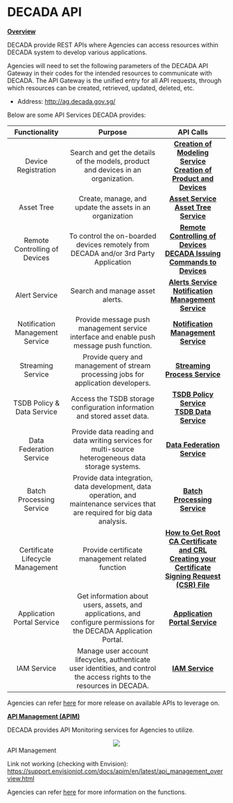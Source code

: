 # DECADA API

**<u>Overview</u>**

DECADA provide REST APIs where Agencies can access resources within DECADA system to develop various applications.

Agencies will need to set the following parameters of the DECADA API Gateway in their codes for the intended resources to communicate with DECADA. The API Gateway is the unified entry for all API requests, through which resources can be created, retrieved, updated, deleted, etc.

- Address: http://ag.decada.gov.sg/

Below are some API Services DECADA provides:

**Functionality**|**Purpose**|**API Calls**
:-----:|:-----:|:-----:
Device Registration|Search and get the details of the models, product and devices in an organization.|<div>[**Creation of Modeling Service**](https://support.envisioniot.com/docs/model-api/en/2.3.0/overview.html)</div><div> [**Creation of Product and Devices**](https://support.envisioniot.com/docs/connection-api/en/2.3.0/overview.html)</div>
Asset Tree|Create, manage, and update the assets in an organization|<div>[**Asset Service**](https://support.envisioniot.com/docs/asset-api/en/2.3.0/overview.html)</div><div>[**Asset Tree Service**](https://support.envisioniot.com/docs/asset-tree-api/en/2.3.0/overview.html)</div>
Remote Controlling of Devices|To control the on-boarded devices remotely from DECADA and/or 3rd Party Application|<div>[**Remote Controlling of Devices**](https://github.com/EnvisionIot/enos-device-sdk-python/blob/master/enos/sample/CommandSample.py)</div><div>[**DECADA Issuing Commands to Devices**](https://www.envisioniot.com/docs/device-connection/en/latest/reference/mqtt/downstream/index.html)</div>
Alert Service|Search and manage asset alerts.|<div>[**Alerts Service**](https://support.envisioniot.com/docs/alert-api/en/2.3.0/overview.html)</div><div>[**Notification Management Service**](https://support.envisioniot.com/docs/notification-mgmt-api/en/2.3.0/overview.html)
Notification Management Service|Provide message push management service interface and enable push message push function.|[**Notification Management Service**](https://support.envisioniot.com/docs/notification-mgmt-api/en/2.3.0/overview.html)
Streaming Service|Provide query and management of stream processing jobs for application developers.|[**Streaming Process Service**](https://support.envisioniot.com/docs/stream-processing-api/en/2.3.0/overview.html)
TSDB Policy & Data Service|Access the TSDB storage configuration information and stored asset data.|<div>[**TSDB Policy Service**](https://support.envisioniot.com/docs/tsdb-policy-api/en/2.3.0/v2.1/overview.html)</div><div>[**TSDB Data Service**](https://support.envisioniot.com/docs/tsdb-data-api/en/2.3.0/v2.1/v21.html)
Data Federation Service|Provide data reading and data writing services for multi-source heterogeneous data storage systems.|[**Data Federation Service**](https://support.envisioniot.com/docs/data-federation-api/en/2.3.0/overview.html)
Batch Processing Service|Provide data integration, data development, data operation, and maintenance services that are required for big data analysis.|[**Batch Processing Service**](https://www.envisioniot.com/docs/batch-processing-api/en/latest/v2.1/overview.html)
Certificate Lifecycle Management|Provide certificate management related function|<div>[**How to Get Root CA Certificate and CRL**](https://support.envisioniot.com/docs/enos/en/2.1.0/security/x509_ca/using_ca_service_api.html)</div><div>[**Creating your Certificate Signing Request (CSR) File**](https://support.envisioniot.com/docs/enos/en/2.1.0/security/x509_ca/creating_csr.html)
Application Portal Service|Get information about users, assets, and applications, and configure permissions for the DECADA Application Portal.|[**Application Portal Service**](https://support.envisioniot.com/docs/app-portal-api/en/2.3.0/overview.html)
IAM Service|Manage user account lifecycles, authenticate user identities, and control the access rights to the resources in DECADA.|[**IAM Service**](https://support.envisioniot.com/docs/iam-api/en/2.3.0/overview.html)


Agencies can refer [here](https://developer.envisioniot.com/enos-apis/) for more release on available APIs to leverage on. 

**<u>API Management (APIM)</u>**

DECADA provides API Monitoring services for Agencies to utilize.

<div align=center>
<img src="./images/sdkApi/sdk.png"/>
</div>
API Management

Link not working (checking with Envision): 
https://support.envisioniot.com/docs/apim/en/latest/api_management_overview.html

Agencies can refer [here](https://www.envisioniot.com/docs/app-development/en/latest/apim/api_management_overview#:~:text=The%20EnOS%20API%20Management%20%28APIM%29%20publishes%20all%20the,unlock%20the%20potential%20of%20their%20data%20and%20services.) for more information on the functions. 

